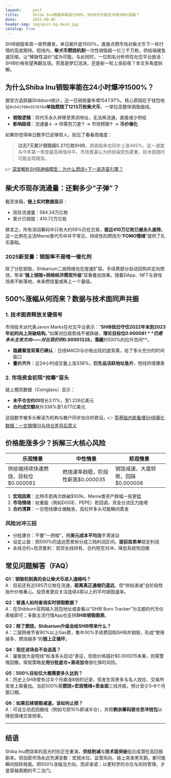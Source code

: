 ```yaml
---
layout:     post
title:      Shiba Inu销毁率飙高1500%，SHIB币价能否冲击500%涨幅？
date:       2025-09-05
header-img: img/post-bg-desk.jpg
catalog: true
---
```


SHIB销毁率周一突然爆发，单日飙升逾1500%，直接点燃市场对柴犬币下一轮行情的高度期待。短线内，**柴犬币燃烧机制**一次性销毁超一亿三千万枚，供给端被急速压缩，让“稀缺性溢价”成为可能。与此同时，一位知名分析师在社交平台放话：SHIB价格有望再翻五倍。究竟是梦幻泡沫，还是新一轮上涨前夜？本文多角度拆解。

## 为什么Shiba Inu销毁率能在24小时爆冲1500%？

据官方追踪器Shibburn统计，近一日销毁量年增1547.97%。核心原因在于钱包地址`0x541f60e5576764`**单独燃烧了1213万枚柴犬币**，一举拉高整体销毁曲线。

- **销毁逻辑**：将代币永久转移至黑洞地址，无法再流通，直接减少供给  
- **影响路径**：流通量↓ → 供需剪刀差↑ → 市场预期↑ → **币价催化**

如果你觉得单日数字已足够惊人，别忘了看看周维度：

> **过去7天累计销毁超5.27亿枚SHIB**，周销毁率也同步上涨465%，这一速度与今年第一季度最高峰值持平。市场普遍认为供给端受伤更重，技术面随时可能出现跳涨。

👉 [深度解析SHIB通缩模型：为什么燃烧=下一波造富引擎？](https://okxdog.com/)

## 柴犬币现存流通量：还剩多少“子弹”？

截至发稿，**链上实时数据显示**：

- 现存流通量：584.34万亿枚  
- 累计已销毁：410.72万亿枚  

换言之，所有流动筹码中只有大约59%仍在交易，**接近410万亿枚已被永久废除**。这一比例在主流Meme类代币中并不常见，持续性的燃烧为“**FOMO情绪**”提供了扎实基础。

### 2025新变量：销毁率不是唯一催化剂

除了分批销毁，Shibarium二层网络也在提速扩容。手续费部分自动回购并定向燃烧，带来“**链上销毁+网络经济模型升级**”双重叠加效果。随着DApp、NFT与游戏场景不断落地，未来燃烧量或再上一个量级。

## 500%涨幅从何而来？数据与技术面同声共振

### 1. 技术图表释放关键信号

市场技术派代表Javon Marks在社交平台表示：“**SHIB依旧守住2022年末到2023年初的向上突破结构**。”如果对应趋势线不被跌破，**理论目标位$0.000081**仍是多头主攻方向——对比现价的$0.00001328，潜藏**约500%的拉升空间**。

- **隐藏看涨背离已确认**：日线MACD与价格出现的底背离，给了多头充分的时间窗口  
- **量价齐升**：近24小时成交量上涨338%，**衍生品活跃地址急升**，短线热情爆表

### 2. 市场资金初现“抢筹”苗头

链上期货数据（Coinglass）显示：

- **未平仓合约OI**增长3.11%，至1.226亿美元  
- **合约成交额**飙升338%至1.677亿美元  

这组数字被多头解读为机构与散户同步加仓的铁证。👉 [零基础也能看懂SHIB量化数据：一文搞懂OI与持仓差背后意义](https://okxdog.com/)

## 价格能涨多少？拆解三大核心风险

| 乐观情景 | 中性情景 | 悲观情景 |
| --- | --- | --- |
| 供给端持续快速燃烧，目标位$0.000081 | 燃烧速率趋稳，阶段性新高$0.000035 | 销毁减速、大盘转熊，回踩$0.000008 |

1. **宏观因素**：比特币若再次跌破$100k，Meme类资产跌幅一般更猛  
2. **市场情绪**：权重股（例如DOGE、PEPE）若回调，资金分流压力陡增  
3. **合约清算**：一旦短线爆仓潮触发，高杠杆多头可能瞬间蒸发

### 风险对冲三招

- 分批建仓：不要“一把梭”，用**美元成本平均法**平滑波动  
- 设定止盈：把500%的遥远愿景拆分成三档利润区间，**提前挂卖单**锁定利润  
- 永续合约+现货套利：现货长线持有、合约短空对冲，降低系统性回撤

## 常见问题解答（FAQ）

**Q1：销毁机制真的会让柴犬币进入通缩吗？**  
A：目前还有近585万亿枚在流通，**距离真正通缩仍遥远**，但“供给递减”会阶段性抬升价格重心。投资者更应关注连续4周以上的平均销毁速率。

**Q2：普通人如何查询实时销毁数据？**  
A：在Shibburn官网输入钱包地址或查看以“SHIB Burn Tracker”为主题的代币仪表板即可；多数主流行情App也支持**SHIB销毁图表**。

**Q3：除了燃烧，Shibarium升级会给SHIB带来什么？**  
A：二层网络节省90%以上Gas费，集中30%手续费回购SHIB并销毁，形成“使用越多、燃烧越多”的**链上正循环**。

**Q4：现在进场会不会追高？**  
A：量能放大是短线“标准多头启动”表征，但若价格插针$0.000015未果，则需警惕回撤。常规策略是**用分批底仓+渐进加仓**弱化择时风险。

**Q5：500%目标位大概需要多久达到？**  
A：历史上SHIB曾有过半个月飙涨8倍的记录，但发生背景多与名人效应、交易所突发上架叠加。当前500%需**燃烧+宏观情绪+资金面**三线共振，预计至少3–6个月窗口期。

**Q6：如果后续销毁减速，该如何止损？**  
A：可设立动态回撤线（例如亏损10%即减半仓），并把**剩余筹码锁仓至冷钱包**以降低情绪交易频率。

---

## 结语

Shiba Inu燃烧率的高光时刻正在重演，**供给削减**与**技术面突破**组合成潜在高回报剧本。但加密市场永远充满变数：宏观水位、监管风向、链上突发黑天鹅，都可能瞬间扭转局面。把500%涨幅当方向，而非承诺；以更科学的仓位与风险管理，才是穿越周期的不二法门。